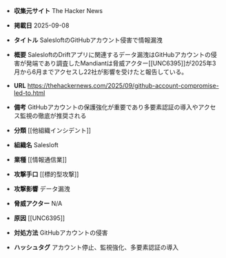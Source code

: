- **収集元サイト**
The Hacker News

- **掲載日**
2025-09-08

- **タイトル**
SalesloftのGitHubアカウント侵害で情報漏洩

- **概要**
SalesloftのDriftアプリに関連するデータ漏洩はGitHubアカウントの侵害が発端であり調査したMandiantは脅威アクター[[UNC6395]]が2025年3月から6月までアクセスし22社が影響を受けたと報告している。

- **URL**
https://thehackernews.com/2025/09/github-account-compromise-led-to.html

- **備考**
GitHubアカウントの保護強化が重要であり多要素認証の導入やアクセス監視の徹底が推奨される

- **分類**
[[他組織インシデント]]

- **組織名**
Salesloft

- **業種**
[[情報通信業]]

- **攻撃手口**
[[標的型攻撃]]

- **攻撃影響**
データ漏洩

- **脅威アクター**
N/A

- **原因**
[[UNC6395]]

- **対処方法**
GitHubアカウントの侵害

- **ハッシュタグ**
アカウント停止、監視強化、多要素認証の導入
